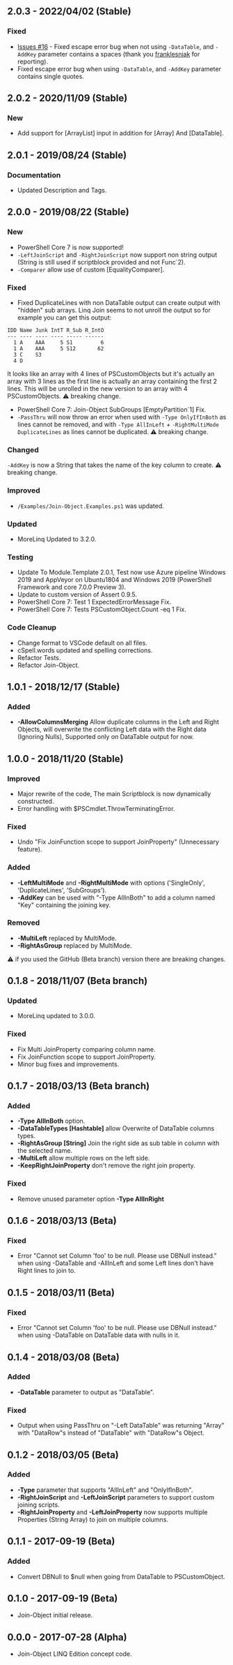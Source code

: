 ## 2.0.3 - 2022/04/02 (Stable)
### Fixed
* [Issues #16](https://github.com/ili101/Join-Object/issues/16) - Fixed escape error bug when not using `-DataTable`, and `-AddKey` parameter contains a spaces (thank you [franklesniak](https://github.com/franklesniak) for reporting).
* Fixed escape error bug when using `-DataTable`, and `-AddKey` parameter contains single quotes.

## 2.0.2 - 2020/11/09 (Stable)
### New
* Add support for [ArrayList] input in addition for [Array] And [DataTable].

## 2.0.1 - 2019/08/24 (Stable)
### Documentation
* Updated Description and Tags.

## 2.0.0 - 2019/08/22 (Stable)
### New
* PowerShell Core 7 is now supported!
* `-LeftJoinScript` and `-RightJoinScript` now support non string output (String is still used if scriptblock provided and not Func\`2).
* `-Comparer` allow use of custom [EqualityComparer].
### Fixed
* Fixed DuplicateLines with non DataTable output can create output with "hidden" sub arrays. Linq Join seems to not unroll the output so for example you can get this output:
```
IDD Name Junk IntT R_Sub R_IntO
--- ---- ---- ---- ----- ------
  1 A    AAA     5 S1         6
  1 A    AAA     5 S12       62
  3 C    S3
  4 D
```
It looks like an array with 4 lines of PSCustomObjects but it's actually an array with 3 lines as the first line is actually an array containing the first 2 lines. This will be unrolled in the new version to an array with 4 PSCustomObjects. :warning: breaking change.
* PowerShell Core 7: Join-Object SubGroups [EmptyPartition`1] Fix.
* `-PassThru` will now throw an error when used with `-Type OnlyIfInBoth` as lines cannot be removed, and with `-Type AllInLeft` + `-RightMultiMode DuplicateLines` as lines cannot be duplicated. :warning: breaking change.
### Changed
`-AddKey` is now a String that takes the name of the key column to create. :warning: breaking change.
### Improved
* `/Examples/Join-Object.Examples.ps1` was updated.
### Updated
* MoreLinq Updated to 3.2.0.
### Testing
* Update To Module.Template 2.0.1, Test now use Azure pipeline Windows 2019 and AppVeyor on Ubuntu1804 and Windows 2019 (PowerShell Framework and core 7.0.0 Preview 3).
* Update to custom version of Assert 0.9.5.
* PowerShell Core 7: Test 1 ExpectedErrorMessage Fix.
* PowerShell Core 7: Tests PSCustomObject.Count -eq 1 Fix.
### Code Cleanup
* Change format to VSCode default on all files.
* cSpell.words updated and spelling corrections.
* Refactor Tests.
* Refactor Join-Object.

## 1.0.1 - 2018/12/17 (Stable)
### Added
* **-AllowColumnsMerging** Allow duplicate columns in the Left and Right Objects, will overwrite the conflicting Left data with the Right data (Ignoring Nulls), Supported only on DataTable output for now.

## 1.0.0 - 2018/11/20 (Stable)
### Improved
* Major rewrite of the code, The main Scriptblock is now dynamically constructed.
* Error handling with $PSCmdlet.ThrowTerminatingError.
### Fixed
* Undo "Fix JoinFunction scope to support JoinProperty" (Unnecessary feature).
### Added
* **-LeftMultiMode** and **-RightMultiMode** with options ('SingleOnly', 'DuplicateLines', 'SubGroups').
* **-AddKey** can be used with "-Type AllInBoth" to add a column named "Key" containing the joining key.
### Removed
* **-MultiLeft** replaced by MultiMode.
* **-RightAsGroup** replaced by MultiMode.

:warning: if you used the GitHub (Beta branch) version there are breaking changes.

## 0.1.8 - 2018/11/07 (Beta branch)
### Updated
* MoreLinq updated to 3.0.0.
### Fixed
* Fix Multi JoinProperty comparing column name.
* Fix JoinFunction scope to support JoinProperty.
* Minor bug fixes and improvements.

## 0.1.7 - 2018/03/13 (Beta branch)
### Added
* **-Type AllInBoth** option.
* **-DataTableTypes [Hashtable]** allow Overwrite of DataTable columns types.
* **-RightAsGroup [String]** Join the right side as sub table in column with the selected name.
* **-MultiLeft** allow multiple rows on the left side.
* **-KeepRightJoinProperty** don't remove the right join property.
### Fixed
* Remove unused parameter option **-Type AllInRight**

## 0.1.6 - 2018/03/13 (Beta)
### Fixed
* Error "Cannot set Column 'foo' to be null. Please use DBNull instead." when using -DataTable and -AllInLeft and some Left lines don't have Right lines to join to.

## 0.1.5 - 2018/03/11 (Beta)
### Fixed
* Error "Cannot set Column 'foo' to be null. Please use DBNull instead." when using -DataTable on DataTable data with nulls in it.

## 0.1.4 - 2018/03/08 (Beta)
### Added
* **-DataTable** parameter to output as "DataTable".
### Fixed
* Output when using PassThru on "-Left DataTable" was returning "Array" with "DataRow"s instead of "DataTable" with "DataRow"s Object.

## 0.1.2 - 2018/03/05 (Beta)
### Added
* **-Type** parameter that supports "AllInLeft" and "OnlyIfInBoth".
* **-RightJoinScript** and **-LeftJoinScript** parameters to support custom joining scripts.
* **-RightJoinProperty** and **-LeftJoinProperty** now supports multiple Properties (String Array) to join on multiple columns.

## 0.1.1 - 2017-09-19 (Beta)
### Added
* Convert DBNull to $null when going from DataTable to PSCustomObject.

## 0.1.0 - 2017-09-19 (Beta)
* Join-Object initial release.

## 0.0.0 - 2017-07-28 (Alpha)
* Join-Object LINQ Edition concept code.